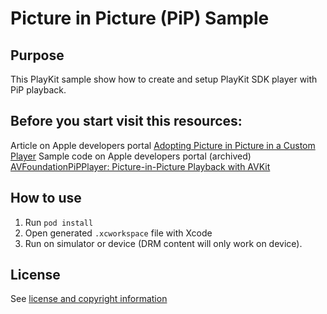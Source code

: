 # Picture in Picture (PiP) Sample

## Purpose
This PlayKit sample show how to create and setup PlayKit SDK player with PiP playback.

## Before you start visit this resources:
Article on Apple developers portal  [Adopting Picture in Picture in a Custom Player](https://developer.apple.com/documentation/avkit/adopting_picture_in_picture_in_a_custom_player)
Sample code on Apple developers portal (archived) [AVFoundationPiPPlayer: Picture-in-Picture Playback with AVKit](https://developer.apple.com/library/archive/samplecode/AVFoundationPiPPlayer/Introduction/Intro.html)

## How to use

1. Run `pod install`
2. Open generated `.xcworkspace` file with Xcode
3. Run on simulator or device (DRM content will only work on device).

## License

See [license and copyright information](https://github.com/kaltura/playkit-ios-samples#license-and-copyright-information)
